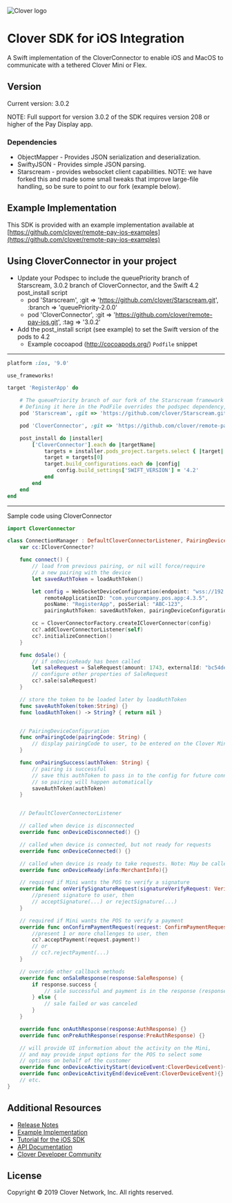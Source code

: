 ![Clover logo](https://www.clover.com/assets/images/public-site/press/clover_primary_gray_rgb.png)

# Clover SDK for iOS Integration

A Swift implementation of the CloverConnector to enable iOS and MacOS to communicate with a tethered Clover Mini or Flex.

## Version

Current version: 3.0.2

NOTE: Full support for version 3.0.2 of the SDK requires version 208 or higher of the Pay Display app.

### Dependencies
- ObjectMapper - Provides JSON serialization and deserialization.
- SwiftyJSON - Provides simple JSON parsing.
- Starscream - provides websocket client capabilities. NOTE: we have forked this and made some small tweaks that improve large-file handling, so be sure to point to our fork (example below).

## Example Implementation

This SDK is provided with an example implementation available at [https://github.com/clover/remote-pay-ios-examples](https://github.com/clover/remote-pay-ios-examples)

## Using CloverConnector in your project
* Update your Podspec to include the queuePriority branch of Starscream, 3.0.2 branch of CloverConnector, and the Swift 4.2 post_install script
    * pod 'Starscream', :git => 'https://github.com/clover/Starscream.git', :branch => 'queuePriority-2.0.0'
    * pod 'CloverConnector', :git => 'https://github.com/clover/remote-pay-ios.git', :tag => '3.0.2'
* Add the post_install script (see example) to set the Swift version of the pods to 4.2
    * Example cocoapod (http://cocoapods.org/) `Podfile` snippet
---
```ruby
platform :ios, '9.0'

use_frameworks!

target 'RegisterApp' do

    # The queuePriority branch of our fork of the Starscream framework is required for reliable transport of large files
    # Defining it here in the PodFile overrides the podspec dependency, which isn't allowed to specify a specific location and branch
    pod 'Starscream', :git => 'https://github.com/clover/Starscream.git', :branch => 'queuePriority-2.0.0'

    pod 'CloverConnector', :git => 'https://github.com/clover/remote-pay-ios.git', :tag => '3.0.2'

    post_install do |installer|
        ['CloverConnector'].each do |targetName|
            targets = installer.pods_project.targets.select { |target| target.name == targetName }
            target = targets[0]
            target.build_configurations.each do |config|
                config.build_settings['SWIFT_VERSION'] = '4.2'
            end
        end
    end
end

```

---
Sample code using CloverConnector

```swift
import CloverConnector

class ConnectionManager : DefaultCloverConnectorListener, PairingDeviceConfiguration {
    var cc:ICloverConnector?

    func connect() {
        // load from previous pairing, or nil will force/require
        // a new pairing with the device
        let savedAuthToken = loadAuthToken()

        let config = WebSocketDeviceConfiguration(endpoint: "wss://192.168.1.115:12345/remote_pay",
            remoteApplicationID: "com.yourcompany.pos.app:4.3.5",
            posName: "RegisterApp", posSerial: "ABC-123",
            pairingAuthToken: savedAuthToken, pairingDeviceConfiguration: self)

        cc = CloverConnectorFactory.createICloverConnector(config)
        cc?.addCloverConnectorListener(self)
        cc?.initializeConnection()
    }

    func doSale() {
        // if onDeviceReady has been called
        let saleRequest = SaleRequest(amount: 1743, externalId: "bc54de43f3")
        // configure other properties of SaleRequest
        cc?.sale(saleRequest)
    }

    // store the token to be loaded later by loadAuthToken
    func saveAuthToken(token:String) {}
    func loadAuthToken() -> String? { return nil }


    // PairingDeviceConfiguration
    func onPairingCode(pairingCode: String) {
        // display pairingCode to user, to be entered on the Clover Mini
    }

    func onPairingSuccess(authToken: String) {
        // pairing is successful
        // save this authToken to pass in to the config for future connections
        // so pairing will happen automatically
        saveAuthToken(authToken)
    }


    // DefaultCloverConnectorListener

    // called when device is disconnected
    override func onDeviceDisconnected() {}

    // called when device is connected, but not ready for requests
    override func onDeviceConnected() {}

    // called when device is ready to take requests. Note: May be called more than once
    override func onDeviceReady(info:MerchantInfo){}

    // required if Mini wants the POS to verify a signature
    override func onVerifySignatureRequest(signatureVerifyRequest: VerifySignatureRequest) {
        //present signature to user, then
        // acceptSignature(...) or rejectSignature(...)
    }

    // required if Mini wants the POS to verify a payment
    override func onConfirmPaymentRequest(request: ConfirmPaymentRequest) {
        //present 1 or more challenges to user, then
        cc?.acceptPayment(request.payment!)
        // or
        // cc?.rejectPayment(...)
    }

    // override other callback methods
    override func onSaleResponse(response:SaleResponse) {
        if response.success {
            // sale successful and payment is in the response (response.payment)
        } else {
            // sale failed or was canceled
        }
    }

    override func onAuthResponse(response:AuthResponse) {}
    override func onPreAuthResponse(response:PreAuthResponse) {}

    // will provide UI information about the activity on the Mini,
    // and may provide input options for the POS to select some
    // options on behalf of the customer
    override func onDeviceActivityStart(deviceEvent:CloverDeviceEvent){} // see CloverConnectorListener.swift for example of calling invokeInputOption from this callback
    override func onDeviceActivityEnd(deviceEvent:CloverDeviceEvent){}
    // etc.
}

```

## Additional Resources

* [Release Notes](https://github.com/clover/remote-pay-ios/releases)
* [Example Implementation](https://github.com/clover/remote-pay-ios-examples)
* [Tutorial for the iOS SDK](https://docs.clover.com/build/getting-started-with-clover-connector/?sdk=ios)
* [API Documentation](https://clover.github.io/remote-pay-ios/3.0.2/docs/index.html)
* [Clover Developer Community](https://community.clover.com/index.html)

## License 
Copyright © 2019 Clover Network, Inc. All rights reserved.
